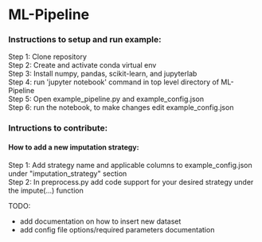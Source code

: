 # ML-Pipeline

### Instructions to setup and run example:

Step 1: Clone repository <br>
Step 2: Create and activate conda virtual env <br>
Step 3: Install numpy, pandas, scikit-learn, and jupyterlab <br>
Step 4: run 'jupyter notebook' command in top level directory of ML-Pipeline <br>
Step 5: Open example_pipeline.py and example_config.json <br>
Step 6: run the notebook, to make changes edit example_config.json <br>

### Intructions to contribute:

#### How to add a new imputation strategy:
Step 1: Add strategy name and applicable columns to example_config.json under "imputation_strategy" section <br>
Step 2: In preprocess.py add code support for your desired strategy under the impute(...) function <br>

TODO:
- add documentation on how to insert new dataset
- add config file options/required parameters documentation
